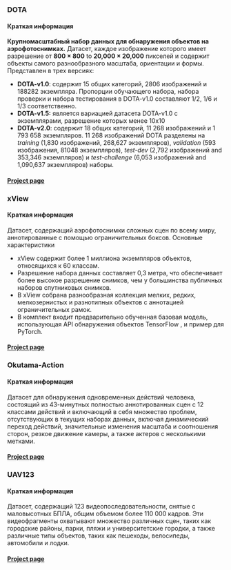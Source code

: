 ### DOTA

#### Краткая информация
**Крупномасштабный набор данных для обнаружения объектов на аэрофотоснимках.** Датасет, каждое изображение которого имеет разрешение от **800 × 800** to **20,000 × 20,000** пикселей и содержит объекты самого разнообразного масштаба, ориентации и формы. Представлен в трех версиях:
- **DOTA-v1.0**: cодержит 15 общих категорий, 2806 изображений и 188282 экземпляра. Пропорции обучающего набора, набора проверки и набора тестирования в DOTA-v1.0 составляют 1/2, 1/6 и 1/3 соответственно.
- **DOTA-v1.5:** является вариацией датасета DOTA-v1.0 с экземплярами, разрешение которых менее 10x10
- **DOTA-v2.0**: содержит 18 общих категорий, 11 268 изображений и 1 793 658 экземпляров. 11 268 изображений DOTA разделены на *training* (1,830 изображений, 268,627 экземпляров), *validation* (593 изображения,  81048 экземпляров), *test-dev* (2,792 изображений and 353,346 экземпляров) и *test-challenge* (6,053 изображений and 1,090,637 экземпляров) наборы.
#### [Project page](https://captain-whu.github.io/DOTA/index.html)


### xView 
#### Краткая информация
Датасет, содержащий аэрофотоснимки сложных сцен по всему миру, аннотированные с помощью ограничительных боксов.
Основные характеристики
- xView содержит более 1 миллиона экземпляров объектов, относящихся к 60 классам.
- Разрешение набора данных составляет 0,3 метра, что обеспечивает более высокое разрешение снимков, чем у большинства публичных наборов спутниковых снимков.
- В xView собрана разнообразная коллекция мелких, редких, мелкозернистых и разнотипных объектов с аннотацией ограничительных рамок.
- В комплект входит предварительно обученная базовая модель, использующая API обнаружения объектов TensorFlow , и пример для PyTorch.
#### [Project page](http://xviewdataset.org/)


### Okutama-Action
#### Краткая информация
Датасет для обнаружения одновременных действий человека, состоящий из 43-минутных полностью аннотированных сцен с 12 классами действий и включающий в себя множество проблем, отсутствующих в текущих наборах данных, включая динамический переход действий, значительные изменения масштаба и соотношения сторон, резкое движение камеры, а также актеров с несколькими метками.
#### [Project page](https://github.com/miquelmarti/Okutama-Action)


### UAV123
#### Краткая информация
Датасет, содержащий 123 видеопоследовательности, снятые с маловысотных БПЛА, общим объемом более 110 000 кадров. Эти видеофрагменты охватывают множество различных сцен, таких как городские районы, парки, пляжи и университетские городки, а также различные типы объектов, таких как пешеходы, велосипеды, автомобили и лодки.
#### [Project page](https://cemse.kaust.edu.sa/ivul/uav123)